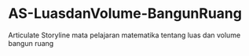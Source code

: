 # AS-LuasdanVolume-BangunRuang
Articulate Storyline mata pelajaran matematika tentang luas dan volume bangun ruang
